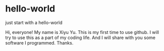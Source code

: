hello-world
===========

just start with a hello-world

Hi, everyone!
My name is Xiyu Yu. This is my first time to use github. I will try to use this as a part of my coding life. 
And I will share with you some software I programmed. Thanks.
